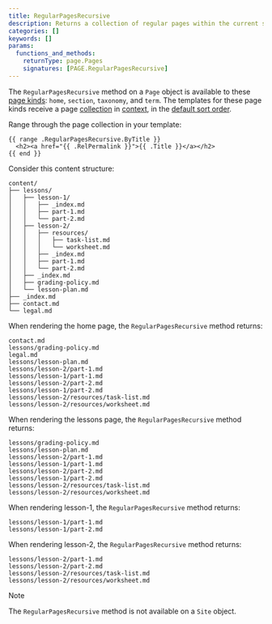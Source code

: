```yaml
---
title: RegularPagesRecursive
description: Returns a collection of regular pages within the current section, and regular pages within all descendant sections.
categories: []
keywords: []
params:
  functions_and_methods:
    returnType: page.Pages
    signatures: [PAGE.RegularPagesRecursive]
---
```


The `RegularPagesRecursive` method on a `Page` object is available to these [page kinds](g): `home`, `section`, `taxonomy`, and `term`. The templates for these page kinds receive a page [collection](g) in [context](g), in the [default sort order](g).

Range through the page collection in your template:

```go-html-template
{{ range .RegularPagesRecursive.ByTitle }}
  <h2><a href="{{ .RelPermalink }}">{{ .Title }}</a></h2>
{{ end }}
```

Consider this content structure:

```text
content/
├── lessons/
│   ├── lesson-1/
│   │   ├── _index.md
│   │   ├── part-1.md
│   │   └── part-2.md
│   ├── lesson-2/
│   │   ├── resources/
│   │   │   ├── task-list.md
│   │   │   └── worksheet.md
│   │   ├── _index.md
│   │   ├── part-1.md
│   │   └── part-2.md
│   ├── _index.md
│   ├── grading-policy.md
│   └── lesson-plan.md
├── _index.md
├── contact.md
└── legal.md
```

When rendering the home page, the `RegularPagesRecursive` method returns:

    contact.md
    lessons/grading-policy.md
    legal.md
    lessons/lesson-plan.md
    lessons/lesson-2/part-1.md
    lessons/lesson-1/part-1.md
    lessons/lesson-2/part-2.md
    lessons/lesson-1/part-2.md
    lessons/lesson-2/resources/task-list.md
    lessons/lesson-2/resources/worksheet.md

When rendering the lessons page, the `RegularPagesRecursive` method returns:

    lessons/grading-policy.md
    lessons/lesson-plan.md
    lessons/lesson-2/part-1.md
    lessons/lesson-1/part-1.md
    lessons/lesson-2/part-2.md
    lessons/lesson-1/part-2.md
    lessons/lesson-2/resources/task-list.md
    lessons/lesson-2/resources/worksheet.md

When rendering lesson-1, the `RegularPagesRecursive` method returns:

    lessons/lesson-1/part-1.md
    lessons/lesson-1/part-2.md

When rendering lesson-2, the `RegularPagesRecursive` method returns:

    lessons/lesson-2/part-1.md
    lessons/lesson-2/part-2.md
    lessons/lesson-2/resources/task-list.md
    lessons/lesson-2/resources/worksheet.md

> [!note]
> The `RegularPagesRecursive` method is not available on a `Site` object.
